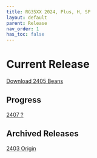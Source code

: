 ```yaml
---
title: RG35XX 2024, Plus, H, SP
layout: default
parent: Release
nav_order: 1
has_toc: false
---
```


# Current Release
[Download 2405 Beans](beans.md)

## Progress
[2407 ?]()

## Archived Releases
[2403 Origin]()
